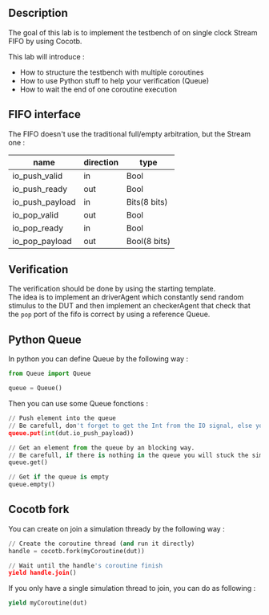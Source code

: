 ## Description
The goal of this lab is to implement the testbench of on single clock Stream FIFO by using Cocotb. 

This lab will introduce :

- How to structure the testbench with multiple coroutines
- How to use Python stuff to help your verification (Queue)
- How to wait the end of one coroutine execution

## FIFO interface 
The FIFO doesn't use the traditional full/empty arbitration, but the Stream one :

| name | direction | type |
| ------ | ----------- | ------ |
| io_push_valid   | in  | Bool         |
| io_push_ready   | out | Bool         |
| io_push_payload | in  | Bits(8 bits) |
| io_pop_valid    | out | Bool         |
| io_pop_ready    | in  | Bool         |
| io_pop_payload  | out | Bool(8 bits) |

## Verification
The verification should be done by using the starting template. <br>
The idea is to implement an driverAgent which constantly send random stimulus to the DUT and then implement an checkerAgent that check that the `pop` port of the fifo is correct by using a reference Queue.

## Python Queue
In python you can define Queue by the following way :

```python
from Queue import Queue

queue = Queue()
```

Then you can use some Queue fonctions :

```python
// Push element into the queue
// Be carefull, don't forget to get the Int from the IO signal, else you will put an reference into the queue
queue.put(int(dut.io_push_payload))

// Get an element from the queue by an blocking way.
// Be carefull, if there is nothing in the queue you will stuck the simulation.
queue.get() 

// Get if the queue is empty
queue.empty()
```

## Cocotb fork

You can create on join a simulation thready by the following way :

```python
// Create the coroutine thread (and run it directly)
handle = cocotb.fork(myCoroutine(dut))

// Wait until the handle's coroutine finish
yield handle.join()
```

If you only have a single simulation thread to join, you can do as following :

```python
yield myCoroutine(dut)
```
